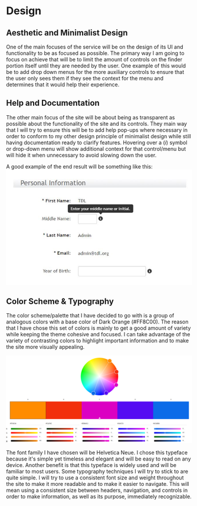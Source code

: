 Design
=========

Aesthetic and Minimalist Design
--------------------------------
One of the main focuses of the service will be on the design of its UI and functionality
to be as focused as possible. The primary way I am going to focus on achieve that will be
to limit the amount of controls on the finder portion itself until they are needed by the
user. One example of this would be to add drop down menus for the more auxiliary controls
to ensure that the user only sees them if they see the context for the menu and determines
that it would help their experience. 


Help and Documentation
------------------------
The other main focus of the site will be about being as transparent as possible about the 
functionality of the site and its controls. They main way that I will try to ensure this will
be to add help pop-ups where necessary in order to conform to my other design principle of 
minimalist design while still having documentation ready to clarify features. Hovering
over a (*i*) symbol or drop-down menu will show additional context for that control/menu
but will hide it when unnecessary to avoid slowing down the user. 

A good example of the end result will be something like this:
![Pop-up Example](./pop-up-example.jpg)


Color Scheme & Typography
-------------
The color scheme/palette that I have decided to go with is a group of analogous colors with
a base color of Dark Orange (#FF8C00). The reason that I have chose this set of colors is mainly
to get a good amount of variety while keeping the theme cohesive and focused. I can take advantage
of the variety of contrasting colors to highlight important information and to make the site more 
visually appealing.

![Color Palette](./color_palette.png)

The font family I have chosen will be Helvetica Neue. I chose this typeface because it's simple yet 
timeless and elegant and will be easy to read on any device. Another benefit is that this typeface is widely 
used and will be familiar to most users. Some typography techniques I will try to stick to are quite
simple. I will try to use a consistent font size and weight throughout the site to make it more
readable and to make it easier to navigate. This will mean using a consistent size between headers, navigation,
and controls in order to make information, as well as its purpose, immediately recognizable.
